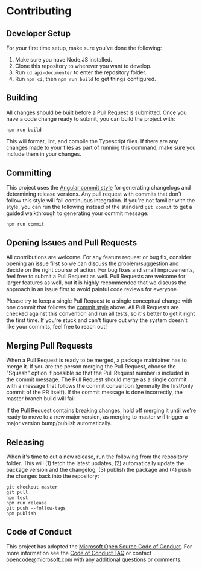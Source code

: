 # Contributing

## Developer Setup

For your first time setup, make sure you've done the following:

1.  Make sure you have Node.JS installed.
2.  Clone this repository to wherever you want to develop.
3.  Run `cd api-documenter` to enter the repository folder.
4.  Run `npm ci`, then `npm run build` to get things configured.

## Building

All changes should be built before a Pull Request is submitted. Once you have a
code change ready to submit, you can build the project with:

```
npm run build
```

This will format, lint, and compile the Typescript files. If there are any
changes made to your files as part of running this command, make sure you
include them in your changes.

## Committing

This project uses the [Angular commit style][] for generating changelogs and
determining release versions. Any pull request with commits that don't follow
this style will fail continuous integration. If you're not familiar with the
style, you can run the following instead of the standard `git commit` to get a
guided walkthrough to generating your commit message:

```
npm run commit
```

## Opening Issues and Pull Requests

All contributions are welcome. For any feature request or bug fix, consider
opening an issue first so we can discuss the problem/suggestion and decide on
the right course of action. For bug fixes and small improvements, feel free to
submit a Pull Request as well. Pull Requests are welcome for larger features as
well, but it is highly recommended that we discuss the approach in an issue
first to avoid painful code reviews for everyone.

Please try to keep a single Pull Request to a single conceptual change with one
commit that follows the [commit style](#committing) above. All Pull Requests are
checked against this convention and run all tests, so it's better to get it
right the first time. If you're stuck and can't figure out why the system
doesn't like your commits, feel free to reach out!

## Merging Pull Requests

When a Pull Request is ready to be merged, a package maintainer has to merge it.
If you are the person merging the Pull Request, choose the "Squash" option if
possible so that the Pull Request number is included in the commit message. The
Pull Request should merge as a single commit with a message that follows the
commit convention (generally the first/only commit of the PR itself). If the
commit message is done incorrectly, the master branch build will fail.

If the Pull Request contains breaking changes, hold off merging it until we're
ready to move to a new major version, as merging to master will trigger a major
version bump/publish automatically.

## Releasing

When it's time to cut a new release, run the following from the repository
folder. This will (1) fetch the latest updates, (2) automatically update the
package version and the changelog, (3) publish the package and (4) push the
changes back into the repository:

```
git checkout master
git pull
npm test
npm run release
git push --follow-tags
npm publish
```

## Code of Conduct

This project has adopted the [Microsoft Open Source Code of Conduct][]. For more
information see the [Code of Conduct FAQ][] or contact
[opencode@microsoft.com][] with any additional questions or comments.

[azure cosmos db emulator]:
  https://docs.microsoft.com/azure/cosmos-db/local-emulator
[angular commit style]:
  https://github.com/angular/angular/blob/master/CONTRIBUTING.md#-commit-message-guidelines
[microsoft open source code of conduct]:
  https://opensource.microsoft.com/codeofconduct/
[code of conduct faq]: https://opensource.microsoft.com/codeofconduct/faq/
[opencode@microsoft.com]: mailto:opencode@microsoft.com
